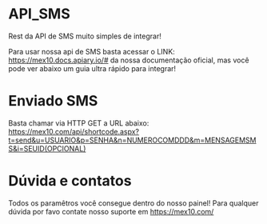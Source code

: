 # API_SMS
Rest da API de SMS muito simples de integrar!

Para usar nossa api de SMS basta acessar o LINK: https://mex10.docs.apiary.io/# da nossa documentação oficial, mas você pode ver abaixo um guia ultra rápido para integrar!

# Enviado SMS

Basta chamar via HTTP GET a URL abaixo:
https://mex10.com/api/shortcode.aspx?t=send&u=USUARIO&p=SENHA&n=NUMEROCOMDDD&m=MENSAGEMSMS&i=SEUID(OPCIONAL)

# Dúvida e contatos

Todos os paramêtros você consegue dentro do nosso painel!
Para qualquer dúvida por favo contate nosso suporte em https://mex10.com/
